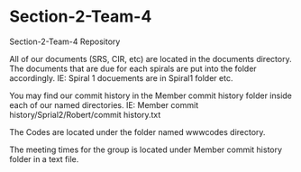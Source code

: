 # Section-2-Team-4
Section-2-Team-4 Repository

All of our documents (SRS, CIR, etc) are located in the documents directory. The documents that are due for each spirals are put into the folder accordingly. IE: Spiral 1 docuements are in Spiral1 folder etc. 

You may find our commit history in the Member commit history folder inside each of our named directories.  IE: Member commit history/Sprial2/Robert/commit history.txt

The Codes are located under the folder named wwwcodes directory.

The meeting times for the group is located under Member commit history folder in a text file.